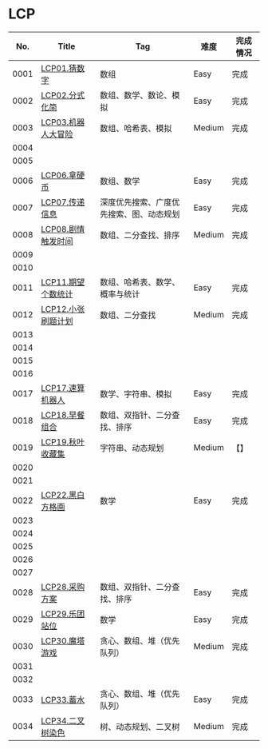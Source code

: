 # LCP

| No.  | Title                                                        | Tag                                      | 难度   | 完成情况 |
| ---- | ------------------------------------------------------------ | ---------------------------------------- | ------ | -------- |
| 0001 | [LCP01.猜数字](https://leetcode-cn.com/problems/guess-numbers/) | 数组                                     | Easy   | 完成     |
| 0002 | [LCP02.分式化简](https://leetcode-cn.com/problems/deep-dark-fraction/) | 数组、数学、数论、模拟                   | Easy   | 完成     |
| 0003 | [LCP03.机器人大冒险](https://leetcode-cn.com/problems/programmable-robot/) | 数组、哈希表、模拟                       | Medium | 完成     |
| 0004 |                                                              |                                          |        |          |
| 0005 |                                                              |                                          |        |          |
| 0006 | [LCP06.拿硬币](https://leetcode-cn.com/problems/na-ying-bi/) | 数组、数学                               | Easy   | 完成     |
| 0007 | [LCP07.传递信息](https://leetcode-cn.com/problems/chuan-di-xin-xi/) | 深度优先搜索、广度优先搜索、图、动态规划 | Easy   | 完成     |
| 0008 | [LCP08.剧情触发时间](https://leetcode-cn.com/problems/ju-qing-hong-fa-shi-jian/) | 数组、二分查找、排序                     | Medium | 完成     |
| 0009 |                                                              |                                          |        |          |
| 0010 |                                                              |                                          |        |          |
| 0011 | [LCP11.期望个数统计](https://leetcode-cn.com/problems/qi-wang-ge-shu-tong-ji/) | 数组、哈希表、数学、概率与统计           | Easy   | 完成     |
| 0012 | [LCP12.小张刷题计划](https://leetcode-cn.com/problems/xiao-zhang-shua-ti-ji-hua/) | 数组、二分查找                           | Medium | 完成     |
| 0013 |                                                              |                                          |        |          |
| 0014 |                                                              |                                          |        |          |
| 0015 |                                                              |                                          |        |          |
| 0016 |                                                              |                                          |        |          |
| 0017 | [LCP17.速算机器人](https://leetcode-cn.com/problems/nGK0Fy/) | 数学、字符串、模拟                       | Easy   | 完成     |
| 0018 | [LCP18.早餐组合](https://leetcode-cn.com/problems/2vYnGI/)   | 数组、双指针、二分查找、排序             | Easy   | 完成     |
| 0019 | [LCP19.秋叶收藏集](https://leetcode-cn.com/problems/UlBDOe/) | 字符串、动态规划                         | Medium | 【】     |
| 0020 |                                                              |                                          |        |          |
| 0021 |                                                              |                                          |        |          |
| 0022 | [LCP22.黑白方格画](https://leetcode-cn.com/problems/ccw6C7/) | 数学                                     | Easy   | 完成     |
| 0023 |                                                              |                                          |        |          |
| 0024 |                                                              |                                          |        |          |
| 0025 |                                                              |                                          |        |          |
| 0026 |                                                              |                                          |        |          |
| 0027 |                                                              |                                          |        |          |
| 0028 | [LCP28.采购方案](https://leetcode-cn.com/problems/4xy4Wx/)   | 数组、双指针、二分查找、排序             | Easy   | 完成     |
| 0029 | [LCP29.乐团站位](https://leetcode-cn.com/problems/SNJvJP/)   | 数学                                     | Easy   | 完成     |
| 0030 | [LCP30.魔塔游戏](https://leetcode-cn.com/problems/p0NxJO/)   | 贪心、数组、堆（优先队列）               | Medium | 完成     |
| 0031 |                                                              |                                          |        |          |
| 0032 |                                                              |                                          |        |          |
| 0033 | [LCP33.蓄水](https://leetcode-cn.com/problems/o8SXZn/)       | 贪心、数组、堆（优先队列）               | Easy   | 完成     |
| 0034 | [LCP34.二叉树染色](https://leetcode-cn.com/problems/er-cha-shu-ran-se-UGC/) | 树、动态规划、二叉树                     | Medium | 完成     |